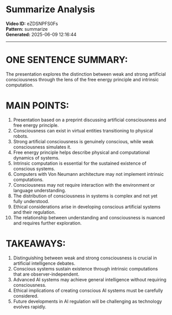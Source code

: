 # Summarize Analysis

**Video ID:** eZDSNPFS0Fs  
**Pattern:** summarize  
**Generated:** 2025-06-09 12:16:44  

---

# ONE SENTENCE SUMMARY:
The presentation explores the distinction between weak and strong artificial consciousness through the lens of the free energy principle and intrinsic computation.

# MAIN POINTS:
1. Presentation based on a preprint discussing artificial consciousness and free energy principle.
2. Consciousness can exist in virtual entities transitioning to physical robots.
3. Strong artificial consciousness is genuinely conscious, while weak consciousness simulates it.
4. Free energy principle helps describe physical and computational dynamics of systems.
5. Intrinsic computation is essential for the sustained existence of conscious systems.
6. Computers with Von Neumann architecture may not implement intrinsic computations.
7. Consciousness may not require interaction with the environment or language understanding.
8. The distribution of consciousness in systems is complex and not yet fully understood.
9. Ethical considerations arise in developing conscious artificial systems and their regulation.
10. The relationship between understanding and consciousness is nuanced and requires further exploration.

# TAKEAWAYS:
1. Distinguishing between weak and strong consciousness is crucial in artificial intelligence debates.
2. Conscious systems sustain existence through intrinsic computations that are observer-independent.
3. Advanced AI systems may achieve general intelligence without requiring consciousness.
4. Ethical implications of creating conscious AI systems must be carefully considered.
5. Future developments in AI regulation will be challenging as technology evolves rapidly.